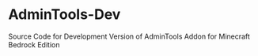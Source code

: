 # AdminTools-Dev
Source Code for Development Version of AdminTools Addon for Minecraft Bedrock Edition
